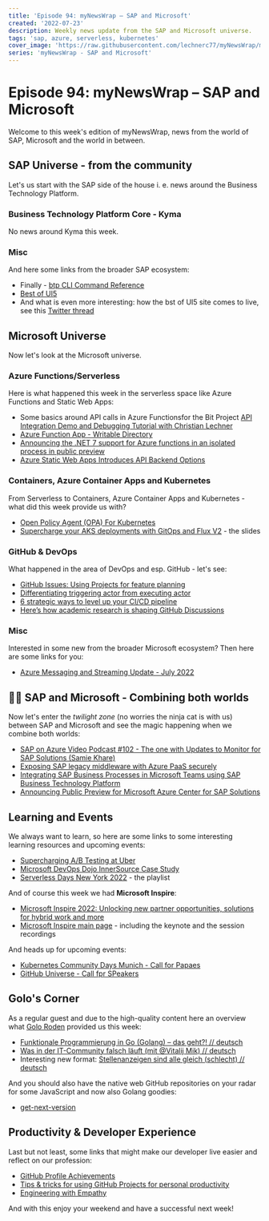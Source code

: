 ```yaml
---
title: 'Episode 94: myNewsWrap – SAP and Microsoft'
created: '2022-07-23'
description: Weekly news update from the SAP and Microsoft universe.
tags: 'sap, azure, serverless, kubernetes'
cover_image: 'https://raw.githubusercontent.com/lechnerc77/myNewsWrap/main/episodes/cover-images/episode094small.png'
series: 'myNewsWrap - SAP and Microsoft'
---
```


# Episode 94: myNewsWrap – SAP and Microsoft

Welcome to this week's edition of myNewsWrap, news from the world of SAP, Microsoft and the world in between.

## SAP Universe - from the community

Let's us start with the SAP side of the house i. e. news around the Business Technology Platform.

### Business Technology Platform Core - Kyma

No news around Kyma this week.

### Misc

And here some links from the broader SAP ecosystem:

* Finally - [btp CLI Command Reference](https://help.sap.com/docs/BTP/btp-cli/intro.html)
* [Best of UI5](https://github.com/ui5-community/bestofui5-website#deployment-of-pull-requests-to-azure-static-web-apps)
* And what is even more interesting: how the bst of UI5 site comes to live, see this [Twitter thread](https://threadreaderapp.com/thread/1544000595819991044.html)

## Microsoft Universe

Now let's look at the Microsoft universe.

### Azure Functions/Serverless

Here is what happened this week in the serverless space like Azure Functions and Static Web Apps:

* Some basics around API calls in Azure Functionsfor the Bit Project [API Integration Demo and Debugging Tutorial with Christian Lechner](https://youtu.be/n9as5o02GdM)
* [Azure Function App - Writable Directory](https://daniel.mcloughlin.cloud/azure-function-app-writable-directory)
* [Announcing the .NET 7 support for Azure functions in an isolated process in public preview](https://techcommunity.microsoft.com/t5/apps-on-azure-blog/announcing-the-net-7-support-for-azure-functions-in-an-isolated/ba-p/3574316)
* [Azure Static Web Apps Introduces API Backend Options](https://www.infoq.com/news/2022/07/azure-swa-backend-apis/?utm_campaign=infoq_content&utm_source=twitter&utm_medium=feed&utm_term=Cloud)

### Containers, Azure Container Apps and Kubernetes

From Serverless to Containers, Azure Container Apps and Kubernetes - what did this week provide us with?

* [Open Policy Agent (OPA) For Kubernetes](https://dev.to/thenjdevopsguy/open-policy-agent-opa-for-kubernetes-5895)
* [Supercharge your AKS deployments with GitOps and Flux V2](https://github.com/gbaeke/presentations/blob/main/ESPC%20Webinar%20(2022)/GitOps%20Kubernetes%20ESPC.pdf) - the slides

### GitHub & DevOps

What happened in the area of DevOps and esp. GitHub - let's see:

* [GitHub Issues: Using Projects for feature planning](https://youtu.be/yFQ-p6wMS_Y)
* [Differentiating triggering actor from executing actor](https://github.blog/changelog/2022-07-19-differentiating-triggering-actor-from-executing-actor/)
* [6 strategic ways to level up your CI/CD pipeline](https://github.blog/2022-07-19-6-strategic-ways-to-level-up-your-ci-cd-pipeline/)
* [Here’s how academic research is shaping GitHub Discussions](https://github.blog/2022-07-20-heres-how-academic-research-is-shaping-github-discussions/)

### Misc

Interested in some new from the broader Microsoft ecosystem? Then here are some links for you:

* [Azure Messaging and Streaming Update - July 2022](https://techcommunity.microsoft.com/t5/messaging-on-azure-blog/azure-messaging-and-streaming-update-july-2022/ba-p/3575064)

## 🐱‍👤 SAP and Microsoft - Combining both worlds

Now let's enter the _twilight zone_ (no worries the ninja cat is with us) between SAP and Microsoft and see the magic happening when we combine both worlds:

* [SAP on Azure Video Podcast #102 - The one with Updates to Monitor for SAP Solutions (Samie Khare)](https://youtu.be/NmqeWAba_4I)
* [Exposing SAP legacy middleware with Azure PaaS securely](https://docs.microsoft.com/azure/virtual-machines/workloads/sap/expose-sap-process-orchestration-on-azure?WT.mc_id=twitter)
* [Integrating SAP Business Processes in Microsoft Teams using SAP Business Technology Platform](https://blogs.sap.com/2022/07/04/integrating-sap-business-processes-in-microsoft-teams-using-sap-business-technology-platform/)
* [Announcing Public Preview for Microsoft Azure Center for SAP Solutions](https://techcommunity.microsoft.com/t5/running-sap-applications-on-the/announcing-public-preview-for-microsoft-azure-center-for-sap/ba-p/3573408)

## Learning and Events

We always want to learn, so here are some links to some interesting learning resources and upcoming events:

* [Supercharging A/B Testing at Uber](https://eng.uber.com/supercharging-a-b-testing-at-uber/)
* [Microsoft DevOps Dojo InnerSource Case Study](https://innersourcecommons.org/stories/microsoft/)
* [Serverless Days New York 2022](https://www.youtube.com/playlist?list=PLp4wchugWzHvj34ZX0BLYgcVpBDn7PK7K) - the playlist

And of course this week we had **Microsoft Inspire**:

* [Microsoft Inspire 2022: Unlocking new partner opportunities, solutions for hybrid work and more](https://blogs.microsoft.com/blog/2022/07/19/microsoft-inspire-2022-unlocking-new-partner-opportunities-solutions-for-hybrid-work-and-more/)
* [Microsoft Inspire main page](https://inspire.microsoft.com) - including the keynote and the session recordings

And heads up for upcoming events:

* [Kubernetes Community Days Munich - Call for Papaes](https://kcd.smapply.io/prog/kcd_munich_2022/)
* [GitHub Universe - Call fpr SPeakers](https://www.githubuniverse.com/call_for_speakers)

## Golo's Corner

As a regular guest and due to the high-quality content here an overview what [Golo Roden](https://twitter.com/goloroden) provided us this week:

* [Funktionale Programmierung in Go (Golang) – das geht?! // deutsch](https://youtu.be/dB7etQvqrJg)
* [Was in der IT-Community falsch läuft (mit @Vitalij Mik) // deutsch](https://youtu.be/b0w_901P1So)
* Interesting new format: [Stellenanzeigen sind alle gleich (schlecht) // deutsch](https://youtu.be/Ub0oEmv147A)

And you should also have the native web GitHub repositories on your radar for some JavaScript and now also Golang goodies:

* [get-next-version](https://github.com/thenativeweb/get-next-version)

## Productivity & Developer Experience

Last but not least, some links that might make our developer live easier and reflect on our profession:

* [GitHub Profile Achievements](https://github.com/Schweinepriester/github-profile-achievements#github-profile-achievements-)
* [Tips & tricks for using GitHub Projects for personal productivity](https://github.blog/2022-07-21-tips-tricks-for-using-github-projects-for-personal-productivity/)
* [Engineering with Empathy](https://www.infoq.com/podcasts/engineering-empathy/)

And with this enjoy your weekend and have a successful next week!
